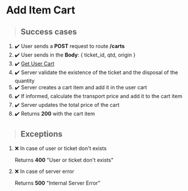 # Add Item Cart

> ## Success cases

1. :heavy_check_mark: User sends a **POST** request to route **/carts**
2. :heavy_check_mark: User sends in the **Body**: { ticket_id, qtd, origin }
3. :heavy_check_mark: [Get User Cart](./get_user_cart.md)
4. :heavy_check_mark: Server validate the existence of the ticket and the disposal of the quantity
5. :heavy_check_mark: Server creates a cart item and add it in the user cart
6. :heavy_check_mark: If informed, calculate the transport price and add it to the cart item
7. :heavy_check_mark: Server updates the total price of the cart
8. :heavy_check_mark: Returns **200** with the cart item

> ## Exceptions

1. :x: In case of user or ticket don't exists

    Returns **400** "User or ticket don't exists"


2. :x: In case of server error

    Returns **500** "Internal Server Error"